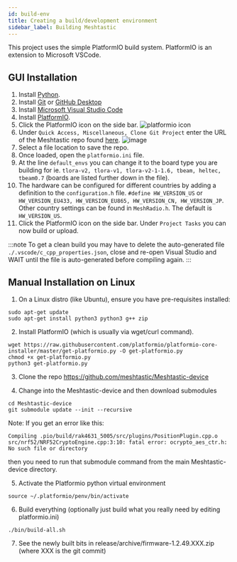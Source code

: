 ```yaml
---
id: build-env
title: Creating a build/development environment
sidebar_label: Building Meshtastic
---
```


This project uses the simple PlatformIO build system. PlatformIO is an extension to Microsoft VSCode.

## GUI Installation

1. Install [Python](https://www.python.org/downloads/).
2. Install [Git](https://git-scm.com/downloads) or [GitHub Desktop](https://desktop.github.com/)
3. Install [Microsoft Visual Studio Code](https://code.visualstudio.com/)
4. Install [PlatformIO](https://platformio.org/platformio-ide).
5. Click the PlatformIO icon on the side bar. 
        ![platformio icon](https://user-images.githubusercontent.com/47490997/89482668-77c7ea00-d7ee-11ea-8785-5faf8ff99800.png)
6. Under `Quick Access, Miscellaneous, Clone Git Project` enter the URL of the Meshtastic repo found [here](https://github.com/meshtastic/Meshtastic-device).
        ![image](https://user-images.githubusercontent.com/47490997/89483047-4c91ca80-d7ef-11ea-91f4-1d53d4e8acd9.png)
7. Select a file location to save the repo.
8. Once loaded, open the `platformio.ini` file.
9. At the line `default_envs` you can change it to the board type you are building for ie. `tlora-v2, tlora-v1, tlora-v2-1-1.6, tbeam, heltec, tbeam0.7` (boards are listed further down in the file).
10. The hardware can be configured for different countries by adding a definition to the `configuration.h` file. `#define HW_VERSION_US` or `HW_VERSION_EU433, HW_VERSION_EU865, HW_VERSION_CN, HW_VERSION_JP`. Other country settings can be found in `MeshRadio.h`. The default is `HW_VERSION_US`.
11. Click the PlatformIO icon on the side bar. Under `Project Tasks` you can now build or upload.

:::note
To get a clean build you may have to delete the auto-generated file `./.vscode/c_cpp_properties.json`, close and re-open Visual Studio and WAIT until the file is auto-generated before compiling again.
:::

## Manual Installation on Linux
1. On a Linux distro (like Ubuntu), ensure you have pre-requisites installed:

```
sudo apt-get update
sudo apt-get install python3 python3 g++ zip
```

2. Install PlatformIO (which is usually via wget/curl command).

```
wget https://raw.githubusercontent.com/platformio/platformio-core-installer/master/get-platformio.py -O get-platformio.py
chmod +x get-platformio.py
python3 get-platformio.py
```

3. Clone the repo https://github.com/meshtastic/Meshtastic-device

4. Change into the Meshtastic-device and then download submodules

```
cd Meshtastic-device
git submodule update --init --recursive
```

Note: If you get an error like this:

```
Compiling .pio/build/rak4631_5005/src/plugins/PositionPlugin.cpp.o
src/nrf52/NRF52CryptoEngine.cpp:3:10: fatal error: ocrypto_aes_ctr.h: No such file or directory
```

then you need to run that submodule command from the main Meshtastic-device directory.


5. Activate the Platformio python virtual environment

```
source ~/.platformio/penv/bin/activate
```

6. Build everything (optionally just build what you really need by editing platformio.ini)

```
./bin/build-all.sh
```

7. See the newly built bits in release/archive/firmware-1.2.49.XXX.zip (where XXX is the git commit)
